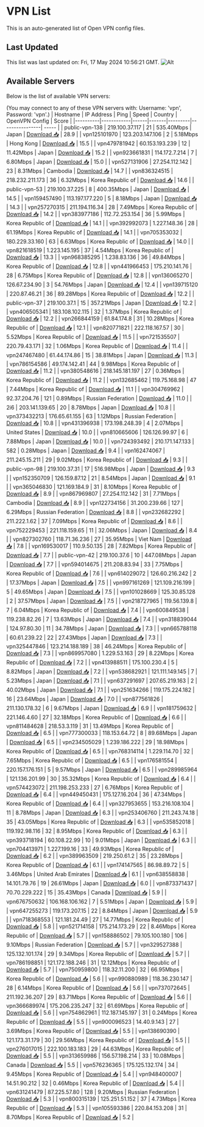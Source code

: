 # VPN List

This is an auto-generated list of Open VPN config files.

## Last Updated

This list was last updated on: Fri, 17 May 2024 10:56:21 GMT.
![Alt](https://repobeats.axiom.co/api/embed/186b98318ef1479477931607c1ad7d823f12451f.svg "Repobeats analytics image")

## Available Servers

Below is the list of available VPN servers:

(You may connect to any of these VPN servers with: Username: 'vpn', Password: 'vpn'.)
| Hostname | IP Address | Ping | Speed | Country | OpenVPN Config | Score |
|----------|------------|------|-------|---------|----------------| ----- |
| public-vpn-138 | 219.100.37.117 | 21 | 535.40Mbps | Japan | [Download 📥](./configs/server_0_JP.ovpn) | 28.9 |
| vpn125101970 | 123.203.147.106 | 2 | 5.18Mbps | Hong Kong | [Download 📥](./configs/server_1_HK.ovpn) | 15.5 |
| vpn479781942 | 60.153.193.239 | 12 | 11.42Mbps | Japan | [Download 📥](./configs/server_2_JP.ovpn) | 15.2 |
| vpn923661831 | 114.172.7.214 | 7 | 6.80Mbps | Japan | [Download 📥](./configs/server_3_JP.ovpn) | 15.0 |
| vpn527131906 | 27.254.112.142 | 23 | 8.31Mbps | Cambodia | [Download 📥](./configs/server_4_KH.ovpn) | 14.7 |
| vpn836324515 | 218.232.211.173 | 36 | 6.32Mbps | Korea Republic of | [Download 📥](./configs/server_5_KR.ovpn) | 14.6 |
| public-vpn-53 | 219.100.37.225 | 8 | 400.35Mbps | Japan | [Download 📥](./configs/server_6_JP.ovpn) | 14.5 |
| vpn159457490 | 113.197.177.220 | 5 | 8.18Mbps | Japan | [Download 📥](./configs/server_7_JP.ovpn) | 14.3 |
| vpn257270315 | 211.194.116.34 | 28 | 7.49Mbps | Korea Republic of | [Download 📥](./configs/server_8_KR.ovpn) | 14.2 |
| vpn383977186 | 112.72.253.154 | 36 | 5.99Mbps | Korea Republic of | [Download 📥](./configs/server_9_KR.ovpn) | 14.1 |
| vpn392992073 | 1.227.148.36 | 28 | 61.19Mbps | Korea Republic of | [Download 📥](./configs/server_10_KR.ovpn) | 14.1 |
| vpn705353032 | 180.229.33.160 | 63 | 6.63Mbps | Korea Republic of | [Download 📥](./configs/server_11_KR.ovpn) | 14.0 |
| vpn821618519 | 1.223.145.195 | 37 | 4.54Mbps | Korea Republic of | [Download 📥](./configs/server_12_KR.ovpn) | 13.3 |
| vpn968385295 | 1.238.83.136 | 36 | 49.84Mbps | Korea Republic of | [Download 📥](./configs/server_13_KR.ovpn) | 12.8 |
| vpn441966453 | 175.210.141.76 | 28 | 6.75Mbps | Korea Republic of | [Download 📥](./configs/server_14_KR.ovpn) | 12.8 |
| vpn136065270 | 126.67.234.90 | 3 | 54.76Mbps | Japan | [Download 📥](./configs/server_15_JP.ovpn) | 12.4 |
| vpn139715120 | 220.87.46.21 | 36 | 89.28Mbps | Korea Republic of | [Download 📥](./configs/server_16_KR.ovpn) | 12.2 |
| public-vpn-37 | 219.100.37.1 | 15 | 357.21Mbps | Japan | [Download 📥](./configs/server_17_JP.ovpn) | 12.2 |
| vpn406505341 | 183.108.102.115 | 32 | 1.37Mbps | Korea Republic of | [Download 📥](./configs/server_18_KR.ovpn) | 12.2 |
| vpn266844159 | 61.84.174.8 | 31 | 10.28Mbps | Korea Republic of | [Download 📥](./configs/server_19_KR.ovpn) | 12.1 |
| vpn820771821 | 222.118.167.57 | 30 | 5.52Mbps | Korea Republic of | [Download 📥](./configs/server_20_KR.ovpn) | 11.5 |
| vpn721535507 | 220.79.43.171 | 32 | 1.06Mbps | Korea Republic of | [Download 📥](./configs/server_21_KR.ovpn) | 11.4 |
| vpn247467480 | 61.44.174.86 | 15 | 38.81Mbps | Japan | [Download 📥](./configs/server_22_JP.ovpn) | 11.3 |
| vpn786154586 | 49.174.142.41 | 44 | 9.98Mbps | Korea Republic of | [Download 📥](./configs/server_23_KR.ovpn) | 11.2 |
| vpn380548616 | 218.145.181.197 | 27 | 0.36Mbps | Korea Republic of | [Download 📥](./configs/server_24_KR.ovpn) | 11.2 |
| vpn132685462 | 119.75.168.98 | 47 | 7.44Mbps | Korea Republic of | [Download 📥](./configs/server_25_KR.ovpn) | 11.1 |
| vpn304769962 | 92.37.204.76 | 121 | 0.89Mbps | Russian Federation | [Download 📥](./configs/server_26_RU.ovpn) | 11.0 |
| 2i6 | 203.141.139.65 | 20 | 8.78Mbps | Japan | [Download 📥](./configs/server_27_JP.ovpn) | 10.8 |
| vpn373432213 | 176.65.61.155 | 63 | 1.12Mbps | Russian Federation | [Download 📥](./configs/server_28_RU.ovpn) | 10.8 |
| vpn431396938 | 173.198.248.39 | 4 | 2.07Mbps | United States | [Download 📥](./configs/server_29_US.ovpn) | 10.0 |
| vpn810665606 | 126.126.99.97 | 6 | 7.88Mbps | Japan | [Download 📥](./configs/server_30_JP.ovpn) | 10.0 |
| vpn724393492 | 210.171.147.133 | 582 | 0.28Mbps | Japan | [Download 📥](./configs/server_31_JP.ovpn) | 9.4 |
| vpn162474067 | 211.245.15.211 | 29 | 9.02Mbps | Korea Republic of | [Download 📥](./configs/server_32_KR.ovpn) | 9.3 |
| public-vpn-98 | 219.100.37.31 | 17 | 516.98Mbps | Japan | [Download 📥](./configs/server_33_JP.ovpn) | 9.3 |
| vpn152350709 | 126.159.87.12 | 21 | 8.54Mbps | Japan | [Download 📥](./configs/server_34_JP.ovpn) | 9.1 |
| vpn365046830 | 121.169.184.9 | 31 | 8.10Mbps | Korea Republic of | [Download 📥](./configs/server_35_KR.ovpn) | 8.9 |
| vpn867969807 | 27.254.112.142 | 31 | 7.71Mbps | Cambodia | [Download 📥](./configs/server_36_KH.ovpn) | 8.9 |
| vpn122734156 | 31.200.239.66 | 127 | 6.29Mbps | Russian Federation | [Download 📥](./configs/server_37_RU.ovpn) | 8.8 |
| vpn232682292 | 211.222.1.62 | 37 | 7.09Mbps | Korea Republic of | [Download 📥](./configs/server_38_KR.ovpn) | 8.6 |
| vpn752229453 | 221.118.159.65 | 11 | 32.06Mbps | Japan | [Download 📥](./configs/server_39_JP.ovpn) | 8.4 |
| vpn827302760 | 118.71.36.236 | 27 | 35.95Mbps | Viet Nam | [Download 📥](./configs/server_40_VN.ovpn) | 7.8 |
| vpn169530017 | 110.9.50.135 | 28 | 7.82Mbps | Korea Republic of | [Download 📥](./configs/server_41_KR.ovpn) | 7.7 |
| public-vpn-42 | 219.100.37.6 | 10 | 447.08Mbps | Japan | [Download 📥](./configs/server_42_JP.ovpn) | 7.7 |
| vpn594014675 | 211.208.83.94 | 33 | 7.75Mbps | Korea Republic of | [Download 📥](./configs/server_43_KR.ovpn) | 7.6 |
| vpn614029072 | 126.60.216.242 | 2 | 17.37Mbps | Japan | [Download 📥](./configs/server_44_JP.ovpn) | 7.5 |
| vpn997161269 | 121.109.216.199 | 5 | 49.65Mbps | Japan | [Download 📥](./configs/server_45_JP.ovpn) | 7.5 |
| vpn101028669 | 125.30.85.128 | 2 | 37.57Mbps | Japan | [Download 📥](./configs/server_46_JP.ovpn) | 7.5 |
| vpn218727965 | 119.56.139.8 | 7 | 6.04Mbps | Korea Republic of | [Download 📥](./configs/server_47_KR.ovpn) | 7.4 |
| vpn600849538 | 119.238.82.26 | 7 | 13.63Mbps | Japan | [Download 📥](./configs/server_48_JP.ovpn) | 7.4 |
| vpn318839044 | 124.97.80.30 | 11 | 34.78Mbps | Japan | [Download 📥](./configs/server_49_JP.ovpn) | 7.3 |
| vpn665788118 | 60.61.239.22 | 22 | 27.43Mbps | Japan | [Download 📥](./configs/server_50_JP.ovpn) | 7.3 |
| vpn325447846 | 123.214.188.189 | 38 | 46.24Mbps | Korea Republic of | [Download 📥](./configs/server_51_KR.ovpn) | 7.3 |
| vpn869957080 | 1.229.53.163 | 29 | 8.22Mbps | Korea Republic of | [Download 📥](./configs/server_52_KR.ovpn) | 7.2 |
| vpn413988511 | 175.100.230.4 | 5 | 8.82Mbps | Japan | [Download 📥](./configs/server_53_JP.ovpn) | 7.2 |
| vpn538682921 | 121.111.149.145 | 7 | 5.23Mbps | Japan | [Download 📥](./configs/server_54_JP.ovpn) | 7.1 |
| vpn637291697 | 207.65.219.163 | 2 | 40.02Mbps | Japan | [Download 📥](./configs/server_55_JP.ovpn) | 7.1 |
| vpn251634266 | 119.175.224.182 | 16 | 23.64Mbps | Japan | [Download 📥](./configs/server_56_JP.ovpn) | 7.0 |
| vpn877561826 | 211.130.178.32 | 6 | 9.67Mbps | Japan | [Download 📥](./configs/server_57_JP.ovpn) | 6.9 |
| vpn181759632 | 221.146.4.60 | 27 | 32.18Mbps | Korea Republic of | [Download 📥](./configs/server_58_KR.ovpn) | 6.6 |
| vpn811484628 | 218.53.3.119 | 31 | 13.49Mbps | Korea Republic of | [Download 📥](./configs/server_59_KR.ovpn) | 6.5 |
| vpn777300033 | 118.153.64.72 | 8 | 89.68Mbps | Japan | [Download 📥](./configs/server_60_JP.ovpn) | 6.5 |
| vpn234505029 | 1.239.186.222 | 29 | 18.98Mbps | Korea Republic of | [Download 📥](./configs/server_61_KR.ovpn) | 6.5 |
| vpn768314114 | 1.229.114.70 | 32 | 7.65Mbps | Korea Republic of | [Download 📥](./configs/server_62_KR.ovpn) | 6.5 |
| vpn176581554 | 220.157.176.151 | 5 | 9.57Mbps | Japan | [Download 📥](./configs/server_63_JP.ovpn) | 6.5 |
| vpn289985964 | 121.136.201.99 | 30 | 35.32Mbps | Korea Republic of | [Download 📥](./configs/server_64_KR.ovpn) | 6.4 |
| vpn574423072 | 211.198.253.233 | 27 | 6.76Mbps | Korea Republic of | [Download 📥](./configs/server_65_KR.ovpn) | 6.4 |
| vpn449450431 | 175.127.16.204 | 36 | 47.34Mbps | Korea Republic of | [Download 📥](./configs/server_66_KR.ovpn) | 6.4 |
| vpn327953655 | 153.216.108.104 | 11 | 8.78Mbps | Japan | [Download 📥](./configs/server_67_JP.ovpn) | 6.3 |
| vpn253406760 | 211.243.74.18 | 35 | 43.05Mbps | Korea Republic of | [Download 📥](./configs/server_68_KR.ovpn) | 6.3 |
| vpn535852018 | 119.192.98.116 | 32 | 8.95Mbps | Korea Republic of | [Download 📥](./configs/server_69_KR.ovpn) | 6.3 |
| vpn393718194 | 60.108.22.99 | 10 | 9.01Mbps | Japan | [Download 📥](./configs/server_70_JP.ovpn) | 6.3 |
| vpn704413971 | 1.227.199.16 | 33 | 49.93Mbps | Korea Republic of | [Download 📥](./configs/server_71_KR.ovpn) | 6.2 |
| vpn389963509 | 219.250.61.2 | 35 | 23.28Mbps | Korea Republic of | [Download 📥](./configs/server_72_KR.ovpn) | 6.1 |
| vpn174147565 | 86.98.89.72 | 5 | 3.46Mbps | United Arab Emirates | [Download 📥](./configs/server_73_AE.ovpn) | 6.1 |
| vpn638558838 | 14.101.79.76 | 19 | 26.61Mbps | Japan | [Download 📥](./configs/server_74_JP.ovpn) | 6.0 |
| vpn873371437 | 70.70.229.222 | 15 | 35.43Mbps | Canada | [Download 📥](./configs/server_75_CA.ovpn) | 5.9 |
| vpn676750632 | 106.168.106.162 | 7 | 5.51Mbps | Japan | [Download 📥](./configs/server_76_JP.ovpn) | 5.9 |
| vpn647255273 | 119.173.207.15 | 22 | 8.84Mbps | Japan | [Download 📥](./configs/server_77_JP.ovpn) | 5.9 |
| vpn718368553 | 121.181.24.49 | 27 | 14.77Mbps | Korea Republic of | [Download 📥](./configs/server_78_KR.ovpn) | 5.8 |
| vpn521714158 | 175.214.173.29 | 22 | 8.46Mbps | Korea Republic of | [Download 📥](./configs/server_79_KR.ovpn) | 5.7 |
| vpn158886502 | 79.105.100.180 | 106 | 9.10Mbps | Russian Federation | [Download 📥](./configs/server_80_RU.ovpn) | 5.7 |
| vpn329527388 | 125.132.101.174 | 29 | 9.34Mbps | Korea Republic of | [Download 📥](./configs/server_81_KR.ovpn) | 5.7 |
| vpn786198851 | 121.172.188.246 | 31 | 12.12Mbps | Korea Republic of | [Download 📥](./configs/server_82_KR.ovpn) | 5.7 |
| vpn750959800 | 118.32.11.200 | 32 | 66.95Mbps | Korea Republic of | [Download 📥](./configs/server_83_KR.ovpn) | 5.6 |
| vpn990880989 | 118.36.230.147 | 28 | 6.14Mbps | Korea Republic of | [Download 📥](./configs/server_84_KR.ovpn) | 5.6 |
| vpn737072645 | 211.192.36.207 | 29 | 83.71Mbps | Korea Republic of | [Download 📥](./configs/server_85_KR.ovpn) | 5.6 |
| vpn366689974 | 175.206.235.247 | 32 | 61.69Mbps | Korea Republic of | [Download 📥](./configs/server_86_KR.ovpn) | 5.6 |
| vpn754862961 | 112.187.145.197 | 31 | 0.24Mbps | Korea Republic of | [Download 📥](./configs/server_87_KR.ovpn) | 5.5 |
| vpn900096523 | 14.40.9.143 | 27 | 3.69Mbps | Korea Republic of | [Download 📥](./configs/server_88_KR.ovpn) | 5.5 |
| vpn138690390 | 121.173.31.179 | 30 | 29.56Mbps | Korea Republic of | [Download 📥](./configs/server_89_KR.ovpn) | 5.5 |
| vpn276017015 | 222.100.183.183 | 29 | 44.63Mbps | Korea Republic of | [Download 📥](./configs/server_90_KR.ovpn) | 5.5 |
| vpn313659986 | 156.57.198.214 | 33 | 10.08Mbps | Canada | [Download 📥](./configs/server_91_CA.ovpn) | 5.5 |
| vpn576236365 | 175.125.132.174 | 34 | 9.45Mbps | Korea Republic of | [Download 📥](./configs/server_92_KR.ovpn) | 5.4 |
| vpn948400007 | 14.51.90.212 | 32 | 0.46Mbps | Korea Republic of | [Download 📥](./configs/server_93_KR.ovpn) | 5.4 |
| vpn631241479 | 87.225.57.80 | 128 | 9.20Mbps | Russian Federation | [Download 📥](./configs/server_94_RU.ovpn) | 5.3 |
| vpn800315139 | 125.251.51.152 | 37 | 4.73Mbps | Korea Republic of | [Download 📥](./configs/server_95_KR.ovpn) | 5.3 |
| vpn105593386 | 220.84.153.208 | 31 | 8.70Mbps | Korea Republic of | [Download 📥](./configs/server_96_KR.ovpn) | 5.2 |
